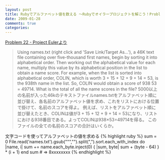 ```yaml
---
layout: post
title: Rubyでアルファベット値を数える ～Rubyでオイラープロジェクトを解こう！Problem22
date: 2009-01-28
comments: true
categories:
---
```



[Problem 22 - Project Eulerより](http://projecteuler.net/index.php?section=problems&id=22)
> 
> Using names.txt (right click and 'Save Link/Target As...'), a 46K text file containing over five-thousand first names, begin by sorting it into alphabetical order. Then working out the alphabetical value for each name, multiply this value by its alphabetical position in the list to obtain a name score.
> For example, when the list is sorted into alphabetical order, COLIN, which is worth 3 + 15 + 12 + 9 + 14 = 53, is the 938th name in the list. So, COLIN would obtain a score of 938  53 = 49714.
> What is the total of all the name scores in the file?
> 5000以上の名前が入った46kのテキストファイルnames.txtをアルファベット順に並び替え、各名前のアルファベット値を求め、これをリストにおける位置で掛けて、名前のスコアを得よ。
> 例えば、リストをアルファベット順に並び替えたとき、COLINは値が3 + 15 + 12 + 9 + 14 = 53になり、リストにおける938番目である。よってCOLINは938×53=49714を得る。
> このファイルの全ての名前のスコアの合計はいくらか。


文字コードを使ってアルファベットの値を求める
{% highlight ruby %}
 sum = 0
 File.read('names.txt').gsub("\"","").split(",").sort.each_with_index do |name, i|
   sum += name.each_byte.inject(0) { |sum, byte| sum + (byte - 64) } * (i + 1)
 end
 sum # => 8xxxxxxxx
{% endhighlight %}